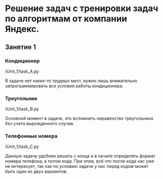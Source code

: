 # Решение задач с тренировки задач по алгоритмам от компании Яндекс.

## Занятие 1
### Кондиционер

/Unit_1/task_A.py

В задаче нет каких-то трудных мест, нужно лишь внимательно запрограммировать все условия работы
кондиционера.

### Треугольник

/Unit_1/task_B.py

Основной момент в задаче, это вспомнить неравенство треугольника без учета вырожденного случая.

### Телефонные номера
/Unit_1/task_C.py

Данную задачу удобнее решать с конца и в начале определять формат номера телефона, а потом кода.
При этом, всё что после кода нас уже не интересует, так как по условию задачи у нас перед кодом
может быть один из двух вариантов.